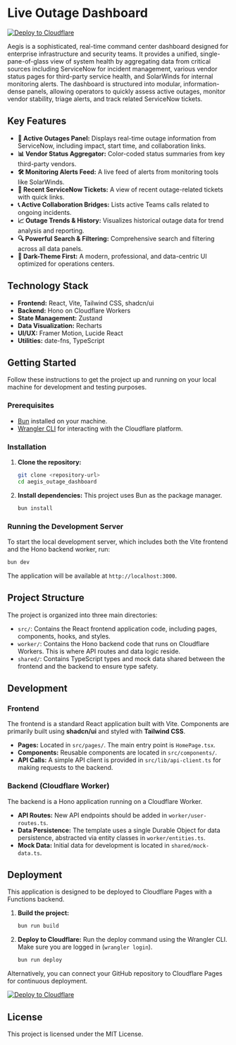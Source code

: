 # Live Outage Dashboard

[![Deploy to Cloudflare](https://deploy.workers.cloudflare.com/button)](https://deploy.workers.cloudflare.com/?url=https://github.com/J-Lazerus_Ebank/infrastructure.status-page)

Aegis is a sophisticated, real-time command center dashboard designed for enterprise infrastructure and security teams. It provides a unified, single-pane-of-glass view of system health by aggregating data from critical sources including ServiceNow for incident management, various vendor status pages for third-party service health, and SolarWinds for internal monitoring alerts. The dashboard is structured into modular, information-dense panels, allowing operators to quickly assess active outages, monitor vendor stability, triage alerts, and track related ServiceNow tickets.

## Key Features

-   **🔴 Active Outages Panel:** Displays real-time outage information from ServiceNow, including impact, start time, and collaboration links.
-   **📊 Vendor Status Aggregator:** Color-coded status summaries from key third-party vendors.
-   **🛠️ Monitoring Alerts Feed:** A live feed of alerts from monitoring tools like SolarWinds.
-   **📁 Recent ServiceNow Tickets:** A view of recent outage-related tickets with quick links.
-   **📞 Active Collaboration Bridges:** Lists active Teams calls related to ongoing incidents.
-   **📈 Outage Trends & History:** Visualizes historical outage data for trend analysis and reporting.
-   **🔍 Powerful Search & Filtering:** Comprehensive search and filtering across all data panels.
-   **🌙 Dark-Theme First:** A modern, professional, and data-centric UI optimized for operations centers.

## Technology Stack

-   **Frontend:** React, Vite, Tailwind CSS, shadcn/ui
-   **Backend:** Hono on Cloudflare Workers
-   **State Management:** Zustand
-   **Data Visualization:** Recharts
-   **UI/UX:** Framer Motion, Lucide React
-   **Utilities:** date-fns, TypeScript

## Getting Started

Follow these instructions to get the project up and running on your local machine for development and testing purposes.

### Prerequisites

-   [Bun](https://bun.sh/) installed on your machine.
-   [Wrangler CLI](https://developers.cloudflare.com/workers/wrangler/install-and-update/) for interacting with the Cloudflare platform.

### Installation

1.  **Clone the repository:**
    ```sh
    git clone <repository-url>
    cd aegis_outage_dashboard
    ```

2.  **Install dependencies:**
    This project uses Bun as the package manager.
    ```sh
    bun install
    ```

### Running the Development Server

To start the local development server, which includes both the Vite frontend and the Hono backend worker, run:

```sh
bun dev
```

The application will be available at `http://localhost:3000`.

## Project Structure

The project is organized into three main directories:

-   `src/`: Contains the React frontend application code, including pages, components, hooks, and styles.
-   `worker/`: Contains the Hono backend code that runs on Cloudflare Workers. This is where API routes and data logic reside.
-   `shared/`: Contains TypeScript types and mock data shared between the frontend and the backend to ensure type safety.

## Development

### Frontend

The frontend is a standard React application built with Vite. Components are primarily built using **shadcn/ui** and styled with **Tailwind CSS**.

-   **Pages:** Located in `src/pages/`. The main entry point is `HomePage.tsx`.
-   **Components:** Reusable components are located in `src/components/`.
-   **API Calls:** A simple API client is provided in `src/lib/api-client.ts` for making requests to the backend.

### Backend (Cloudflare Worker)

The backend is a Hono application running on a Cloudflare Worker.

-   **API Routes:** New API endpoints should be added in `worker/user-routes.ts`.
-   **Data Persistence:** The template uses a single Durable Object for data persistence, abstracted via entity classes in `worker/entities.ts`.
-   **Mock Data:** Initial data for development is located in `shared/mock-data.ts`.

## Deployment

This application is designed to be deployed to Cloudflare Pages with a Functions backend.

1.  **Build the project:**
    ```sh
    bun run build
    ```

2.  **Deploy to Cloudflare:**
    Run the deploy command using the Wrangler CLI. Make sure you are logged in (`wrangler login`).
    ```sh
    bun run deploy
    ```

Alternatively, you can connect your GitHub repository to Cloudflare Pages for continuous deployment.

[![Deploy to Cloudflare](https://deploy.workers.cloudflare.com/button)](https://deploy.workers.cloudflare.com/?url=https://github.com/J-Lazerus_Ebank/infrastructure.status-page)

## License

This project is licensed under the MIT License.
